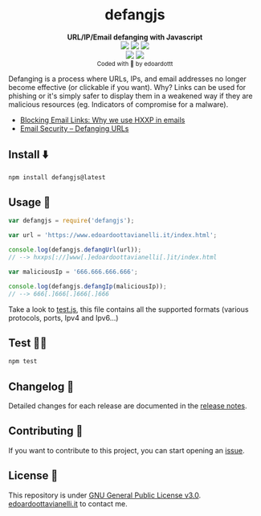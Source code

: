 <h1 align="center">
  <b>defangjs</b>
</h1>
<p align="center">
  <b>URL/IP/Email defanging with Javascript</b><br>
  <a href="https://www.npmjs.com/package/defangjs"><img src="https://github.com/edoardottt/images/blob/main/defangjs/npm.svg"></a>
  <a href="https://www.npmjs.com/package/defangjs"><img src="https://github.com/edoardottt/images/blob/main/defangjs/ipv6.svg"></a>
  <a href="https://www.npmjs.com/package/defangjs"><img src="https://github.com/edoardottt/images/blob/main/defangjs/dependencies.svg"></a>
  <br>
  <a href="https://github.com/edoardottt/defangjs/blob/main/LICENSE"><img src="https://github.com/edoardottt/images/blob/main/defangjs/license.svg"></a>
  <a href="https://runkit.com/edoardottt/runkit-npm-defangjs"><img src="https://github.com/edoardottt/images/blob/main/defangjs/runkit.svg"></a>
<br>
  <sub>Coded with 💙 by edoardottt</sub>
</p>

Defanging is a process where URLs, IPs, and email addresses no longer become effective (or clickable if you want). Why? Links can be used for phishing or it's simply safer to display them in a weakened way if they are malicious resources (eg. Indicators of compromise for a malware).

- [Blocking Email Links: Why we use HXXP in emails](https://privacymatters.ubc.ca/blocking-email-links-why-we-use-hxxp-emails)
- [Email Security – Defanging URLs](https://www.ibm.com/docs/en/sqsp/32.0?topic=SSBRUQ_32.0.0/com.ibm.resilient.doc/install/resilient_install_defangURLs.htm)


Install ⬇️
------

```bash
npm install defangjs@latest
```

Usage 🚀
-------

```Javascript
var defangjs = require('defangjs');

var url = 'https://www.edoardoottavianelli.it/index.html';

console.log(defangjs.defangUrl(url)); 
// --> hxxps[://]www[.]edoardoottavianelli[.]it/index.html

var maliciousIp = '666.666.666.666';

console.log(defangjs.defangIp(maliciousIp)); 
// --> 666[.]666[.]666[.]666
```

Take a look to [test.js](https://github.com/edoardottt/defangjs/blob/main/test.js), this file contains all the supported formats (various protocols, ports, Ipv4 and Ipv6...)

Test 🧑‍🏭
-------

```bash
npm test
```

Changelog 📌
-------
Detailed changes for each release are documented in the [release notes](https://github.com/edoardottt/defangjs/releases).

Contributing 🤝
------
If you want to contribute to this project, you can start opening an [issue](https://github.com/edoardottt/defangjs/issues).

License 📝
-------

This repository is under [GNU General Public License v3.0](https://github.com/edoardottt/defangjs/blob/main/LICENSE).  
[edoardoottavianelli.it](https://www.edoardoottavianelli.it) to contact me.
